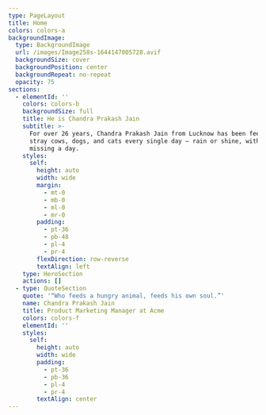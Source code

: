 ```yaml
---
type: PageLayout
title: Home
colors: colors-a
backgroundImage:
  type: BackgroundImage
  url: /images/Image258s-1644147005728.avif
  backgroundSize: cover
  backgroundPosition: center
  backgroundRepeat: no-repeat
  opacity: 75
sections:
  - elementId: ''
    colors: colors-b
    backgroundSize: full
    title: He is Chandra Prakash Jain
    subtitle: >-
      For over 26 years, Chandra Prakash Jain from Lucknow has been feeding
      stray cows, dogs, and cats every single day — rain or shine, without
      missing a day.
    styles:
      self:
        height: auto
        width: wide
        margin:
          - mt-0
          - mb-0
          - ml-0
          - mr-0
        padding:
          - pt-36
          - pb-48
          - pl-4
          - pr-4
        flexDirection: row-reverse
        textAlign: left
    type: HeroSection
    actions: []
  - type: QuoteSection
    quote: '“Who feeds a hungry animal, feeds his own soul.”'
    name: Chandra Prakash Jain
    title: Product Marketing Manager at Acme
    colors: colors-f
    elementId: ''
    styles:
      self:
        height: auto
        width: wide
        padding:
          - pt-36
          - pb-36
          - pl-4
          - pr-4
        textAlign: center
---
```

